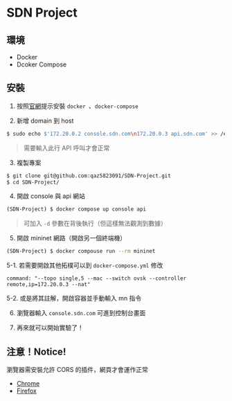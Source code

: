 # SDN Project
## 環境
- Docker
- Dcoker Compose

## 安裝
1. 按照[官網](https://docs.docker.com/engine/install/ubuntu/#install-using-the-repository)提示安裝  `docker `、`docker-compose`

2. 新增 domain 到 host
```bash
$ sudo echo $'172.20.0.2 console.sdn.com\n172.20.0.3 api.sdn.com' >> /etc/hosts
```
> 需要輸入此行 API 呼叫才會正常

3. 複製專案
```bash
$ git clone git@github.com:qaz5823091/SDN-Project.git
$ cd SDN-Project/
```

4. 開啟 console 與 api 網站
```bash
(SDN-Project) $ docker compose up console api
```
> 可加入 `-d` 參數在背後執行（但這樣無法觀測到數據）

5. 開啟 mininet 網路（開啟另一個終端機）
```bash
(SDN-Project) $ docker compouse run --rm mininet
```

5-1. 若需要開啟其他拓樸可以到 `docker-compose.yml` 修改
```yml=42
command: "--topo single,5 --mac --switch ovsk --controller remote,ip=172.20.0.3 --nat"
```

5-2. 或是將其註解，開啟容器並手動輸入 mn 指令

6. 瀏覽器輸入 `console.sdn.com` 可進到控制台畫面

7. 再來就可以開始實驗了！

## 注意！Notice!
瀏覽器需安裝允許 CORS 的插件，網頁才會運作正常
- [Chrome](https://chromewebstore.google.com/detail/allow-cors-access-control/lhobafahddgcelffkeicbaginigeejlf?pli=1)
- [Firefox](https://addons.mozilla.org/zh-TW/firefox/addon/access-control-allow-origin/)